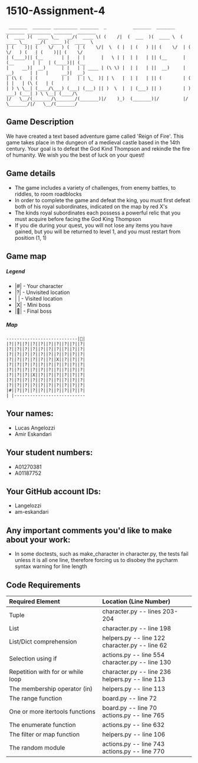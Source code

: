 # 1510-Assignment-4

```angular2html
 _______  _______ _________ _______  _          _______  _______    _______ _________ _______  _______
(  ____ )(  ____ \__   __/(  ____ \( (    /|  (  ___  )(  ____ \  (  ____ \__   __/(  ____ )(  ____  \
| (    )|| (    \/   ) (   | (    \/|  \  ( |  | (   ) || (    \/  | (    \/   ) (   | (    )|| (    \/
| (____)|| (__       | |   | |      |   \ | |  | |   | || (__      | (__       | |   | (____)|| (__
|     __)|  __)      | |   | | ____ | (\ \) |  | |   | ||  __)     |  __)      | |   |     __)|  __)
| (\ (   | (         | |   | | \_  )| | \   |  | |   | || (        | (         | |   | (\ (   | (
| ) \ \__| (____/\___) (___| (___) || )  \  |  | (___) || )        | )      ___) (___| ) \ \__| (____/\
|/   \__/(_______/\_______/(_______)|/    )_)  (_______)|/         |/       \_______/|/   \__/(_______/
```

## Game Description
We have created a text based adventure game called 'Reign of Fire'. This game takes place in the dungeon of a 
medieval castle based in the 14th century. Your goal is to defeat the God Kind Thompson and rekindle the fire of 
humanity. We wish you the best of luck on your quest!

## Game details
- The game includes a variety of challenges, from enemy battles, to riddles, to room roadblocks
- In order to complete the game and defeat the king, you must first defeat both of his royal subordinates, indicated 
  on the map by red X's
- The kinds royal subordinates each possess a powerful relic that you must acquire before facing the God King Thompson
- If you die during your quest, you will not lose any items you have gained, but you will be returned to level 1, 
  and you must restart from position (1, 1)

## Game map

##### Legend
  - |#| - Your character
  - |?| - Unvisited location
  - | | - Visited location
  - |X| - Mini boss
  - |👑| - Final boss

##### Map
```
---------------------------|👑|
|?||?||?||?||?||?||?||?||?||?|
|?||?||?||?||?||?||?||?||?||?|
|?||?||?||?||?||?||?||?||?||?|
|?||?||?||?||?||?||X||?||?||?|
|?||?||?||?||?||?||?||?||?||?|
|?||?||?||?||?||?||?||?||?||?|
|?||?||?||X||?||?||?||?||?||?|
|?||?||?||?||?||?||?||?||?||?|
|?||?||?||?||?||?||?||?||?||?|
|#||?||?||?||?||?||?||?||?||?|
| |---------------------------
```


## Your names:

* Lucas Angelozzi
* Amir Eskandari

## Your student numbers:

* A01270381
* A01187752

## Your GitHub account IDs:

* Langelozzi
* am-eskandari

## Any important comments you'd like to make about your work:

* In some doctests, such as make_character in character.py, the tests fail unless it is all one line, therefore
  forcing us to disobey the pycharm syntax warning for line length

## Code Requirements

| Required Element                  | Location (Line Number)                                |
|:----------------------------------|:------------------------------------------------------|
| Tuple                             | character.py -- lines 203-204                         |
| List                              | character.py -- line 198                              |
| List/Dict comprehension           | helpers.py -- line 122 <br/> character.py -- line 62  |
| Selection using if                | actions.py -- line 554 <br/> character.py -- line 130 |
| Repetition with for or while loop | character.py -- line 236 <br/> helpers.py -- line 113 |
| The membership operator (in)      | helpers.py -- line 113                                |
| The range function                | board.py -- line 72                                   |
| One or more itertools functions   | board.py -- line 70 <br/> actions.py -- line 765      |
| The enumerate function            | actions.py -- line 632                                |
| The filter or map function        | helpers.py -- line 106                                |
| The random module                 | actions.py -- line 743 <br/> actions.py -- line 770   |
